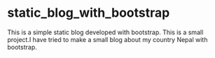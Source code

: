 # static_blog_with_bootstrap
This is a simple static blog developed with bootstrap.
This is a small project.I have tried to make a small blog about my country Nepal with bootstrap.
